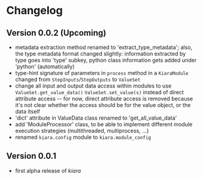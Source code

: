 # Changelog


## Version 0.0.2 (Upcoming)

- metadata extraction method renamed to 'extract_type_metadata'; also, the type metadata format changed slightly: information extracted by type goes into 'type' subkey, python class information gets added under 'python' (automatically)
- type-hint signature of parameters in ``process`` method in a ``KiaraModule`` changed from ``StepInputs``/``StepOutputs`` to ``ValueSet``
- change all input and output data access within modules to use ``ValueSet.get_value_data()``  ``ValueSet.set_value(s)`` instead of direct attribute access -- for now, direct attribute access is removed because it's not clear whether the access should be for the value object, or the data itself
- 'dict' attribute in ValueData class renamed to 'get_all_value_data'
- add 'ModuleProcessor' class, to be able to implement different module execution strategies (multithreaded, multiprocess, ...)
- renamed ``kiara.config`` module to ``kiara.module_config``

## Version 0.0.1

- first alpha release of *kiara*
